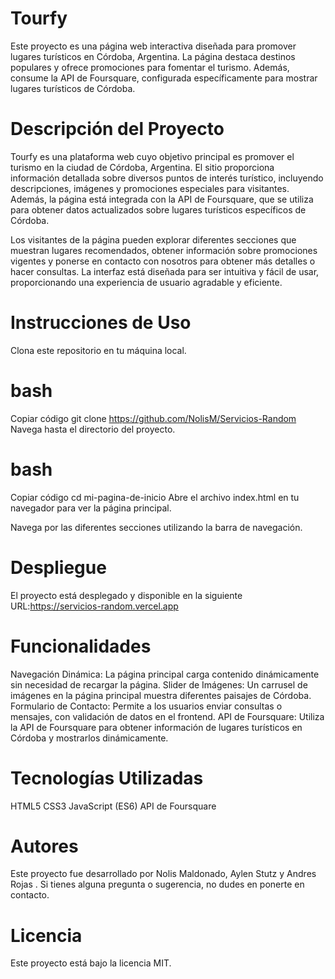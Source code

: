 # Tourfy
Este proyecto es una página web interactiva diseñada para promover lugares turísticos en Córdoba, Argentina. La página destaca destinos populares y ofrece promociones para fomentar el turismo. Además, consume la API de Foursquare, configurada específicamente para mostrar lugares turísticos de Córdoba.

# Descripción del Proyecto
Tourfy es una plataforma web cuyo objetivo principal es promover el turismo en la ciudad de Córdoba, Argentina. El sitio proporciona información detallada sobre diversos puntos de interés turístico, incluyendo descripciones, imágenes y promociones especiales para visitantes. Además, la página está integrada con la API de Foursquare, que se utiliza para obtener datos actualizados sobre lugares turísticos específicos de Córdoba.

Los visitantes de la página pueden explorar diferentes secciones que muestran lugares recomendados, obtener información sobre promociones vigentes y ponerse en contacto con nosotros para obtener más detalles o hacer consultas. La interfaz está diseñada para ser intuitiva y fácil de usar, proporcionando una experiencia de usuario agradable y eficiente.

# Instrucciones de Uso
Clona este repositorio en tu máquina local.

# bash
Copiar código
git clone https://github.com/NolisM/Servicios-Random
Navega hasta el directorio del proyecto.

# bash
Copiar código
cd mi-pagina-de-inicio
Abre el archivo index.html en tu navegador para ver la página principal.

Navega por las diferentes secciones utilizando la barra de navegación.

# Despliegue
El proyecto está desplegado y disponible en la siguiente URL:https://servicios-random.vercel.app



# Funcionalidades
Navegación Dinámica: La página principal carga contenido dinámicamente sin necesidad de recargar la página.
Slider de Imágenes: Un carrusel de imágenes en la página principal muestra diferentes paisajes de Córdoba.
Formulario de Contacto: Permite a los usuarios enviar consultas o mensajes, con validación de datos en el frontend.
API de Foursquare: Utiliza la API de Foursquare para obtener información de lugares turísticos en Córdoba y mostrarlos dinámicamente.

# Tecnologías Utilizadas
HTML5
CSS3
JavaScript (ES6)
API de Foursquare

# Autores
Este proyecto fue desarrollado por Nolis Maldonado, Aylen Stutz y Andres Rojas . Si tienes alguna pregunta o sugerencia, no dudes en ponerte en contacto.

# Licencia
Este proyecto está bajo la licencia MIT. 